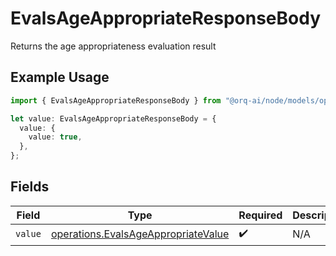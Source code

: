 # EvalsAgeAppropriateResponseBody

Returns the age appropriateness evaluation result

## Example Usage

```typescript
import { EvalsAgeAppropriateResponseBody } from "@orq-ai/node/models/operations";

let value: EvalsAgeAppropriateResponseBody = {
  value: {
    value: true,
  },
};
```

## Fields

| Field                                                                                      | Type                                                                                       | Required                                                                                   | Description                                                                                |
| ------------------------------------------------------------------------------------------ | ------------------------------------------------------------------------------------------ | ------------------------------------------------------------------------------------------ | ------------------------------------------------------------------------------------------ |
| `value`                                                                                    | [operations.EvalsAgeAppropriateValue](../../models/operations/evalsageappropriatevalue.md) | :heavy_check_mark:                                                                         | N/A                                                                                        |